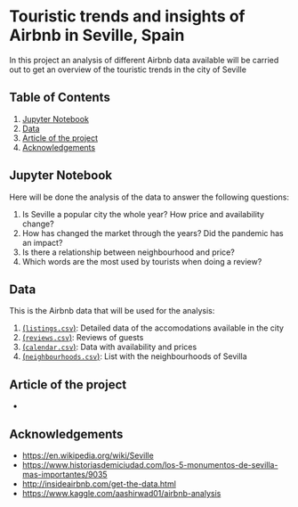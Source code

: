 # Touristic trends and  insights of Airbnb in Seville, Spain

In this project an analysis of different Airbnb data available will be carried out to get an overview of the touristic 
trends in the city of Seville

## Table of Contents

1. <a href = "#Jupyter-Notebook"> Jupyter Notebook </a>
2. <a href = "#Data" > Data </a>
3. <a href = "#Article-of-the-project" > Article of the project </a>
4. <a href = "#Acknowledgements" > Acknowledgements </a>

## Jupyter Notebook
Here will be done the analysis of the data to answer the following questions:

1. Is Seville a popular city the whole year? How price and availability change?
2. How has changed the market through the years? Did the pandemic has an impact?
3. Is there a relationship between neighbourhood and price?
4. Which words are the most used by tourists when doing a review?

## Data
This is the Airbnb data that will be used for the analysis:

1. [(```listings.csv```)](listings.csv): Detailed data of the accomodations available in the city
2. [(```reviews.csv```)](reviews.csv): Reviews of guests
3. [(```calendar.csv```)](calendar.csv): Data with availability and prices
4. [(```neighbourhoods.csv```)](neighbourhoods.csv): List with the neighbourhoods of Sevilla

## Article of the project
+ 

## Acknowledgements
+ https://en.wikipedia.org/wiki/Seville
+ https://www.historiasdemiciudad.com/los-5-monumentos-de-sevilla-mas-importantes/9035
+ http://insideairbnb.com/get-the-data.html
+ https://www.kaggle.com/aashirwad01/airbnb-analysis
